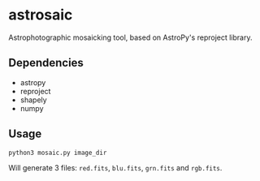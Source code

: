 # astrosaic
Astrophotographic mosaicking tool, based on AstroPy's reproject library.

## Dependencies
 - astropy
 - reproject
 - shapely
 - numpy

## Usage
```bash
python3 mosaic.py image_dir
```
Will generate 3 files: ```red.fits```, ```blu.fits```, ```grn.fits``` and ```rgb.fits```.
